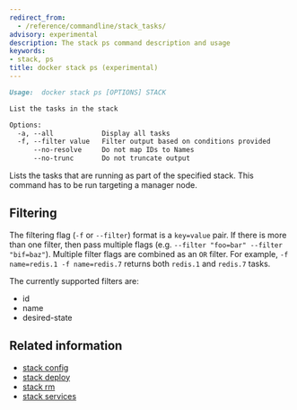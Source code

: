 ```yaml
---
redirect_from:
  - /reference/commandline/stack_tasks/
advisory: experimental
description: The stack ps command description and usage
keywords:
- stack, ps
title: docker stack ps (experimental)
---
```


```markdown
Usage:  docker stack ps [OPTIONS] STACK

List the tasks in the stack

Options:
  -a, --all            Display all tasks
  -f, --filter value   Filter output based on conditions provided
      --no-resolve     Do not map IDs to Names
      --no-trunc       Do not truncate output
```

Lists the tasks that are running as part of the specified stack. This
command has to be run targeting a manager node.

## Filtering

The filtering flag (`-f` or `--filter`) format is a `key=value` pair. If there
is more than one filter, then pass multiple flags (e.g. `--filter "foo=bar" --filter "bif=baz"`).
Multiple filter flags are combined as an `OR` filter. For example,
`-f name=redis.1 -f name=redis.7` returns both `redis.1` and `redis.7` tasks.

The currently supported filters are:

* id
* name
* desired-state

## Related information

* [stack config](stack_config.md)
* [stack deploy](stack_deploy.md)
* [stack rm](stack_rm.md)
* [stack services](stack_services.md)
